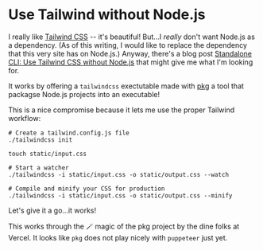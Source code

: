 # Use Tailwind without  Node.js

I really like [Tailwind CSS](https://tailwindcss.com) -- it's beautiful! But...I _really_ don't want Node.js as a dependency. (As of this writing, I would like to replace the dependency that this very site has on Node.js.) Anyway, there's a blog post [Standalone CLI: Use Tailwind CSS without Node.js](https://tailwindcss.com/blog/standalone-cli) that might give me what I'm looking for.

It works by offering a `tailwindcss` exectutable made with [pkg](https://github.com/vercel/pkg) a tool that packagse Node.js projects into an executable!

This is a nice compromise because it lets me use the proper Tailwind workflow:

```
# Create a tailwind.config.js file
./tailwindcss init

touch static/input.css

# Start a watcher
./tailwindcss -i static/input.css -o static/output.css --watch

# Compile and minify your CSS for production
./tailwindcss -i static/input.css -o static/output.css --minify
```

Let's give it a go...it works!

This works through the 🪄 magic of the pkg project by the dine folks at Vercel. It looks like `pkg` does not play nicely with `puppeteer` just yet.
